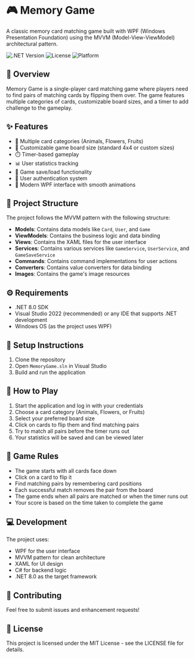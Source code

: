 # 🎮 Memory Game

A classic memory card matching game built with WPF (Windows Presentation Foundation) using the MVVM (Model-View-ViewModel) architectural pattern.

![.NET Version](https://img.shields.io/badge/.NET-8.0-blue)
![License](https://img.shields.io/badge/License-MIT-green)
![Platform](https://img.shields.io/badge/Platform-Windows-lightgrey)

## 📝 Overview

Memory Game is a single-player card matching game where players need to find pairs of matching cards by flipping them over. The game features multiple categories of cards, customizable board sizes, and a timer to add challenge to the gameplay.

## ✨ Features

-   🐾 Multiple card categories (Animals, Flowers, Fruits)
-   📏 Customizable game board size (standard 4x4 or custom sizes)
-   ⏱️ Timer-based gameplay
-   📊 User statistics tracking
-   💾 Game save/load functionality
-   🔐 User authentication system
-   🎨 Modern WPF interface with smooth animations

## 📁 Project Structure

The project follows the MVVM pattern with the following structure:

-   **Models**: Contains data models like `Card`, `User`, and `Game`
-   **ViewModels**: Contains the business logic and data binding
-   **Views**: Contains the XAML files for the user interface
-   **Services**: Contains various services like `GameService`, `UserService`, and `GameSaveService`
-   **Commands**: Contains command implementations for user actions
-   **Converters**: Contains value converters for data binding
-   **Images**: Contains the game's image resources

## ⚙️ Requirements

-   .NET 8.0 SDK
-   Visual Studio 2022 (recommended) or any IDE that supports .NET development
-   Windows OS (as the project uses WPF)

## 🚀 Setup Instructions

1. Clone the repository
2. Open `MemoryGame.sln` in Visual Studio
3. Build and run the application

## 🎯 How to Play

1. Start the application and log in with your credentials
2. Choose a card category (Animals, Flowers, or Fruits)
3. Select your preferred board size
4. Click on cards to flip them and find matching pairs
5. Try to match all pairs before the timer runs out
6. Your statistics will be saved and can be viewed later

## 📜 Game Rules

-   The game starts with all cards face down
-   Click on a card to flip it
-   Find matching pairs by remembering card positions
-   Each successful match removes the pair from the board
-   The game ends when all pairs are matched or when the timer runs out
-   Your score is based on the time taken to complete the game

## 💻 Development

The project uses:

-   WPF for the user interface
-   MVVM pattern for clean architecture
-   XAML for UI design
-   C# for backend logic
-   .NET 8.0 as the target framework

## 🤝 Contributing

Feel free to submit issues and enhancement requests!

## 📄 License

This project is licensed under the MIT License - see the LICENSE file for details.
